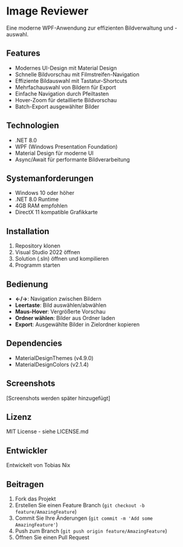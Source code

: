 # Image Reviewer

Eine moderne WPF-Anwendung zur effizienten Bildverwaltung und -auswahl.

## Features

- Modernes UI-Design mit Material Design
- Schnelle Bildvorschau mit Filmstreifen-Navigation
- Effiziente Bildauswahl mit Tastatur-Shortcuts
- Mehrfachauswahl von Bildern für Export
- Einfache Navigation durch Pfeiltasten
- Hover-Zoom für detaillierte Bildvorschau
- Batch-Export ausgewählter Bilder

## Technologien

- .NET 8.0
- WPF (Windows Presentation Foundation)
- Material Design für moderne UI
- Async/Await für performante Bildverarbeitung

## Systemanforderungen

- Windows 10 oder höher
- .NET 8.0 Runtime
- 4GB RAM empfohlen
- DirectX 11 kompatible Grafikkarte

## Installation

1. Repository klonen
2. Visual Studio 2022 öffnen
3. Solution (.sln) öffnen und kompilieren
4. Programm starten

## Bedienung

- **←/→**: Navigation zwischen Bildern
- **Leertaste**: Bild auswählen/abwählen
- **Maus-Hover**: Vergrößerte Vorschau
- **Ordner wählen**: Bilder aus Ordner laden
- **Export**: Ausgewählte Bilder in Zielordner kopieren

## Dependencies

- MaterialDesignThemes (v4.9.0)
- MaterialDesignColors (v2.1.4)

## Screenshots

[Screenshots werden später hinzugefügt]

## Lizenz

MIT License - siehe LICENSE.md

## Entwickler

Entwickelt von Tobias Nix

## Beitragen

1. Fork das Projekt
2. Erstellen Sie einen Feature Branch (`git checkout -b feature/AmazingFeature`)
3. Commit Sie Ihre Änderungen (`git commit -m 'Add some AmazingFeature'`)
4. Push zum Branch (`git push origin feature/AmazingFeature`)
5. Öffnen Sie einen Pull Request
